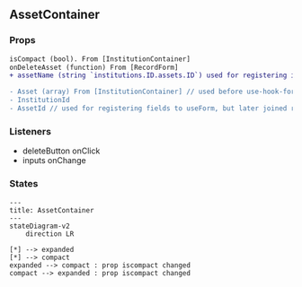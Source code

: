 ## AssetContainer
### Props
```diff
isCompact (bool). From [InstitutionContainer]
onDeleteAsset (function) From [RecordForm]
+ assetName (string `institutions.ID.assets.ID`) used for registering input

- Asset (array) From [InstitutionContainer] // used before use-hook-form
- InstitutionId 
- AssetId // used for registering fields to useForm, but later joined replaced with single assetName prop 
```

### Listeners
- deleteButton onClick 
- inputs onChange

### States
```mermaid
---
title: AssetContainer
---
stateDiagram-v2
    direction LR

[*] --> expanded
[*] --> compact
expanded --> compact : prop iscompact changed
compact --> expanded : prop iscompact changed
```